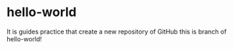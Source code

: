 # hello-world
It is guides practice that create a new repository of GitHub
this is branch of hello-world!
